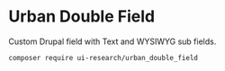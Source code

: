 # Urban Double Field

Custom Drupal field with Text and WYSIWYG sub fields. 

`composer require ui-research/urban_double_field`
